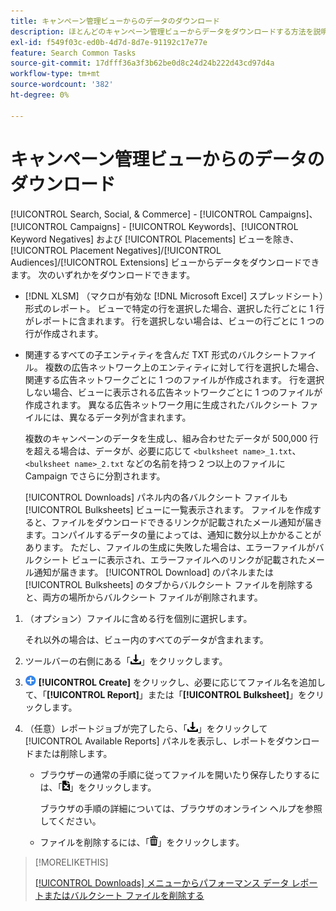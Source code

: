 ```yaml
---
title: キャンペーン管理ビューからのデータのダウンロード
description: ほとんどのキャンペーン管理ビューからデータをダウンロードする方法を説明します。
exl-id: f549f03c-ed0b-4d7d-8d7e-91192c17e77e
feature: Search Common Tasks
source-git-commit: 17dfff36a3f3b62be0d8c24d24b222d43cd97d4a
workflow-type: tm+mt
source-wordcount: '382'
ht-degree: 0%

---
```


# キャンペーン管理ビューからのデータのダウンロード

<!-- Add info about new UI -->

[!UICONTROL Search, Social, & Commerce] - [!UICONTROL Campaigns]、[!UICONTROL Campaigns] - [!UICONTROL Keywords]、[!UICONTROL Keyword Negatives] および [!UICONTROL Placements] ビューを除き、[!UICONTROL Placement Negatives]/[!UICONTROL Audiences]/[!UICONTROL Extensions] ビューからデータをダウンロードできます。 次のいずれかをダウンロードできます。

* [!DNL XLSM] （マクロが有効な [!DNL Microsoft Excel] スプレッドシート）形式のレポート。 ビューで特定の行を選択した場合、選択した行ごとに 1 行がレポートに含まれます。 行を選択しない場合は、ビューの行ごとに 1 つの行が作成されます。

* 関連するすべての子エンティティを含んだ TXT 形式のバルクシートファイル。 複数の広告ネットワーク上のエンティティに対して行を選択した場合、関連する広告ネットワークごとに 1 つのファイルが作成されます。 行を選択しない場合、ビューに表示される広告ネットワークごとに 1 つのファイルが作成されます。 異なる広告ネットワーク用に生成されたバルクシート ファイルには、異なるデータ列が含まれます。

  複数のキャンペーンのデータを生成し、組み合わせたデータが 500,000 行を超える場合は、データが、必要に応じて `<bulksheet name>_1.txt`、`<bulksheet name>_2.txt` などの名前を持つ 2 つ以上のファイルに Campaign でさらに分割されます。

  [!UICONTROL Downloads] パネル内の各バルクシート ファイルも [!UICONTROL Bulksheets] ビューに一覧表示されます。 ファイルを作成すると、ファイルをダウンロードできるリンクが記載されたメール通知が届きます。コンパイルするデータの量によっては、通知に数分以上かかることがあります。 ただし、ファイルの生成に失敗した場合は、エラーファイルがバルクシート ビューに表示され、エラーファイルへのリンクが記載されたメール通知が届きます。 [!UICONTROL Download] のパネルまたは [!UICONTROL Bulksheets] のタブからバルクシート ファイルを削除すると、両方の場所からバルクシート ファイルが削除されます。

1. （オプション）ファイルに含める行を個別に選択します。

   それ以外の場合は、ビュー内のすべてのデータが含まれます。

1. ツールバーの右側にある「![ レポートのダウンロード ](/help/search-social-commerce/assets/download.png " レポートのダウンロード ")」をクリックします。

1. ![ 作成 ](/help/search-social-commerce/assets/add.png " 作成 ") **[!UICONTROL Create]** をクリックし、必要に応じてファイル名を追加して、「**[!UICONTROL Report]**」または「**[!UICONTROL Bulksheet]**」をクリックします。

1. （任意）レポートジョブが完了したら、「![ レポートのダウンロード ](/help/search-social-commerce/assets/download.png " レポートのダウンロード ")」をクリックして [!UICONTROL Available Reports] パネルを表示し、レポートをダウンロードまたは削除します。

   * ブラウザーの通常の手順に従ってファイルを開いたり保存したりするには、「![ スプレッドシートをダウンロード ](/help/search-social-commerce/assets/download-spreadsheet.png " スプレッドシートをダウンロード ")」をクリックします。

     ブラウザの手順の詳細については、ブラウザのオンライン ヘルプを参照してください。

   * ファイルを削除するには、「![ 削除 ](/help/search-social-commerce/assets/delete.png " 削除 ")」をクリックします。

>[!MORELIKETHIS]
>
>[[!UICONTROL Downloads] メニューからパフォーマンス データ レポートまたはバルクシート ファイルを削除する ](/help/search-social-commerce/common-tasks/navigation-editing-selection/download-delete-data.md)
